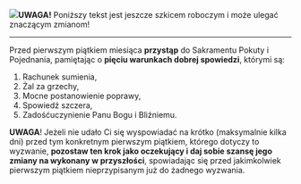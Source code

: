 <span class="challenge-success-status-icon-todo"><img class="svg-image" src="/files/resources/svg/cone-striped.svg" /></span>**UWAGA!** Poniższy tekst jest jeszcze szkicem roboczym i może ulegać znaczącym zmianom!

---
Przed pierwszym piątkiem miesiąca **przystąp** do Sakramentu Pokuty i Pojednania, pamiętając o **pięciu warunkach dobrej spowiedzi**, którymi są:
1. Rachunek sumienia,
1. Żal za grzechy,
1. Mocne postanowienie poprawy,
1. Spowiedź szczera,
1. Zadośćuczynienie Panu Bogu i Bliźniemu.

**UWAGA**! Jeżeli nie udało Ci się wyspowiadać na krótko (maksymalnie kilka dni) przed tym konkretnym pierwszym piątkiem, którego dotyczy to wyzwanie, **pozostaw ten krok jako oczekujący i daj sobie szansę jego zmiany na wykonany w przyszłości**, spowiadając się przed jakimkolwiek pierwszym piątkiem nieprzypisanym już do żadnego wyzwania.
